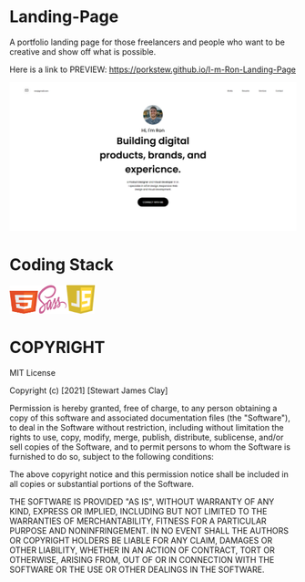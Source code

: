 # Landing-Page
A portfolio landing page for those freelancers and people who want to be creative and show off what is possible.

Here is a link to PREVIEW: https://porkstew.github.io/I-m-Ron-Landing-Page

<img src="I'm-Ron-Landing-Page.png">

# Coding Stack
   <img src="Languages/html5.svg" width=50px; height=50px;><img src="Languages/sass.svg" width=50px; height=50px;><img src="Languages/javascript.svg" width=50px; height=50px;>

# COPYRIGHT
MIT License

Copyright (c) [2021] [Stewart James Clay]

Permission is hereby granted, free of charge, to any person obtaining a copy
of this software and associated documentation files (the "Software"), to deal
in the Software without restriction, including without limitation the rights
to use, copy, modify, merge, publish, distribute, sublicense, and/or sell
copies of the Software, and to permit persons to whom the Software is
furnished to do so, subject to the following conditions:

The above copyright notice and this permission notice shall be included in all
copies or substantial portions of the Software.

THE SOFTWARE IS PROVIDED "AS IS", WITHOUT WARRANTY OF ANY KIND, EXPRESS OR
IMPLIED, INCLUDING BUT NOT LIMITED TO THE WARRANTIES OF MERCHANTABILITY,
FITNESS FOR A PARTICULAR PURPOSE AND NONINFRINGEMENT. IN NO EVENT SHALL THE
AUTHORS OR COPYRIGHT HOLDERS BE LIABLE FOR ANY CLAIM, DAMAGES OR OTHER
LIABILITY, WHETHER IN AN ACTION OF CONTRACT, TORT OR OTHERWISE, ARISING FROM,
OUT OF OR IN CONNECTION WITH THE SOFTWARE OR THE USE OR OTHER DEALINGS IN THE
SOFTWARE.
